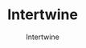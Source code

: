 ---
designer: Endless Knot
description: "Color%20Name%3A%20Classical%0AMaterial%3A%20Wool%0APile%3A%20Cut%20%26%20LoopStyle%3A%20Abstract%2C%20Modern%2C%20New%20Arrivals"
image_primary: img/Classical-600x736.jpg
image_secondary: ../../../images/blank.png
manufacturer: Endless Knot
href: https://endlessknotrugs.com/product/intertwine/
subtitle: Intertwine
tags: 
  - endless_knot
  - hand-knotted-rugs
title: Intertwine
image_thumb: img/Classical-300x300.jpg
category: hand-knotted-rugs
slug: /manufacturers/endless-knot/hand-knotted-rugs/endless-knot-intertwine
---